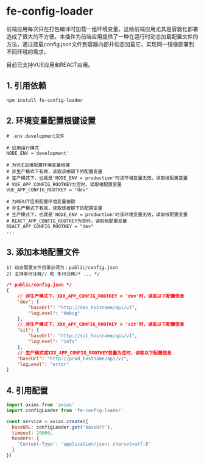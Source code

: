 # fe-config-loader

前端应用每次只在打包编译时加载一组环境变量，这给前端应用尤其是容器化部署造成了很大的不方便。本插件为前端应用提供了一种在运行时动态加载配置文件的方法，通过挂载config.json文件到容器内部并动态加载它，实现同一镜像部署到不同环境的需求。

目前已支持VUE应用和REACT应用。

## 1. 引用依赖

``` bash
npm install fe-config-loader
```

## 2. 环境变量配置根键设置

```
# .env.development文件

# 应用运行模式
NODE_ENV ='development'

# 为VUE应用配置环境变量根键
# 非生产模式下有效，读取该根键下的配置变量
# 生产模式下，也就是'NODE_ENV = production'时该环境变量无效，读取根配置变量
# VUE_APP_CONFIG_ROOTKEY为空时，读取根配置变量
VUE_APP_CONFIG_ROOTKEY = "dev"

# 为REACT应用配置环境变量根键
# 非生产模式下有效，读取该根键下的配置变量
# 生产模式下，也就是'NODE_ENV = production'时该环境变量无效，读取根配置变量
# REACT_APP_CONFIG_ROOTKEY为空时，读取根配置变量
REACT_APP_CONFIG_ROOTKEY = "dev"
...
```

## 3. 添加本地配置文件

    1) 动态配置文件目录必须为：public/config.json
    2) 支持单行注释// 和 多行注释/* ... */

``` json
/* public/config.json */
{
    // 非生产模式下，XXX_APP_CONFIG_ROOTKEY = 'dev'时，读取以下配置信息
    "dev": {
        "baseUrl": "http://dev_hostname/api/v1",
        "logLevel": "debug"
    },
    // 非生产模式下，XXX_APP_CONFIG_ROOTKEY = 'sit'时，读取以下配置信息
    "sit": {
        "baseUrl": "http://sit_hostname/api/v1",
        "logLevel": "info"
    },
    // 生产模式或XXX_APP_CONFIG_ROOTKEY变量为空时，读取以下配置信息
    "baseUrl": "http://prod_hostname/api/v1",
    "logLevel": "error"
}
```

## 4. 引用配置
``` javascript
import axios from 'axios'
import configLoader from 'fe-config-loader'

const service = axios.create({
  baseURL: configLoader.get('baseUrl'),
  timeout: 20000,
  headers: {
    'Content-Type': 'application/json; charset=utf-8'
  }
})
```
